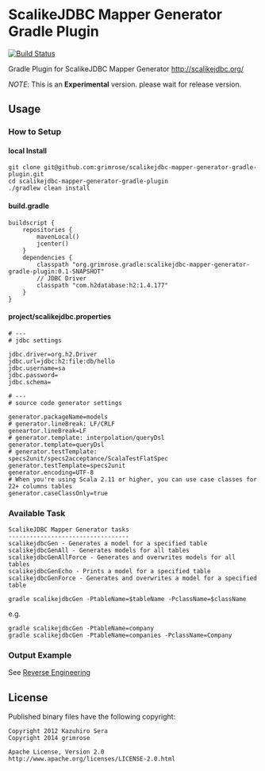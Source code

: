 ScalikeJDBC Mapper Generator Gradle Plugin
============================================

[![Build Status](https://travis-ci.org/grimrose/scalikejdbc-mapper-generator-gradle-plugin.svg?branch=master)](https://travis-ci.org/grimrose/scalikejdbc-mapper-generator-gradle-plugin)

Gradle Plugin for ScalikeJDBC Mapper Generator http://scalikejdbc.org/

*NOTE*: This is an **Experimental** version. please wait for release version.

## Usage

### How to Setup

#### local Install

```
git clone git@github.com:grimrose/scalikejdbc-mapper-generator-gradle-plugin.git
cd scalikejdbc-mapper-generator-gradle-plugin
./gradlew clean install
```

#### build.gradle

```
buildscript {
    repositories {
        mavenLocal()
        jcenter()
    }
    dependencies {
        classpath "org.grimrose.gradle:scalikejdbc-mapper-generator-gradle-plugin:0.1-SNAPSHOT"
        // JDBC Driver
        classpath "com.h2database:h2:1.4.177"
    }
}
```

#### project/scalikejdbc.properties

```
# ---
# jdbc settings

jdbc.driver=org.h2.Driver
jdbc.url=jdbc:h2:file:db/hello
jdbc.username=sa
jdbc.password=
jdbc.schema=

# ---
# source code generator settings

generator.packageName=models
# generator.lineBreak: LF/CRLF
geneartor.lineBreak=LF
# generator.template: interpolation/queryDsl
generator.template=queryDsl
# generator.testTemplate: specs2unit/specs2acceptance/ScalaTestFlatSpec
generator.testTemplate=specs2unit
generator.encoding=UTF-8
# When you're using Scala 2.11 or higher, you can use case classes for 22+ columns tables
generator.caseClassOnly=true
```

### Available Task

```
ScalikeJDBC Mapper Generator tasks
----------------------------------
scalikejdbcGen - Generates a model for a specified table
scalikejdbcGenAll - Generates models for all tables
scalikejdbcGenAllForce - Generates and overwrites models for all tables
scalikejdbcGenEcho - Prints a model for a specified table
scalikejdbcGenForce - Generates and overwrites a model for a specified table
```

```
gradle scalikejdbcGen -PtableName=$tableName -PclassName=$className
```

e.g.

```
gradle scalikejdbcGen -PtableName=company
gradle scalikejdbcGen -PtableName=companies -PclassName=Company
```

### Output Example

See [Reverse Engineering](http://scalikejdbc.org/documentation/reverse-engineering.html)


## License

Published binary files have the following copyright:

```
Copyright 2012 Kazuhiro Sera
Copyright 2014 grimrose

Apache License, Version 2.0
http://www.apache.org/licenses/LICENSE-2.0.html
```

